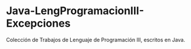 # Java-LengProgramacionIII-Excepciones
Colección de Trabajos de Lenguaje de Programación III, escritos en Java.
